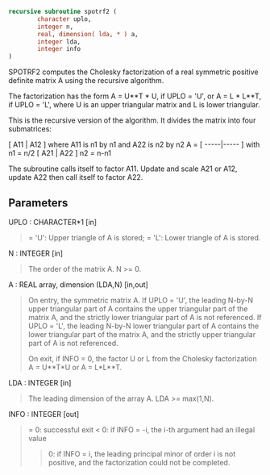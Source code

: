 ```fortran
recursive subroutine spotrf2 (
        character uplo,
        integer n,
        real, dimension( lda, * ) a,
        integer lda,
        integer info
)
```

SPOTRF2 computes the Cholesky factorization of a real symmetric
positive definite matrix A using the recursive algorithm.

The factorization has the form
A = U\*\*T \* U,  if UPLO = 'U', or
A = L  \* L\*\*T,  if UPLO = 'L',
where U is an upper triangular matrix and L is lower triangular.

This is the recursive version of the algorithm. It divides
the matrix into four submatrices:

[  A11 | A12  ]  where A11 is n1 by n1 and A22 is n2 by n2
A = [ -----|----- ]  with n1 = n/2
[  A21 | A22  ]       n2 = n-n1

The subroutine calls itself to factor A11. Update and scale A21
or A12, update A22 then call itself to factor A22.

## Parameters
UPLO : CHARACTER\*1 [in]
> = 'U':  Upper triangle of A is stored;
> = 'L':  Lower triangle of A is stored.

N : INTEGER [in]
> The order of the matrix A.  N >= 0.

A : REAL array, dimension (LDA,N) [in,out]
> On entry, the symmetric matrix A.  If UPLO = 'U', the leading
> N-by-N upper triangular part of A contains the upper
> triangular part of the matrix A, and the strictly lower
> triangular part of A is not referenced.  If UPLO = 'L', the
> leading N-by-N lower triangular part of A contains the lower
> triangular part of the matrix A, and the strictly upper
> triangular part of A is not referenced.
> 
> On exit, if INFO = 0, the factor U or L from the Cholesky
> factorization A = U\*\*T\*U or A = L\*L\*\*T.

LDA : INTEGER [in]
> The leading dimension of the array A.  LDA >= max(1,N).

INFO : INTEGER [out]
> = 0:  successful exit
> < 0:  if INFO = -i, the i-th argument had an illegal value
> > 0:  if INFO = i, the leading principal minor of order i
> is not positive, and the factorization could not be
> completed.
